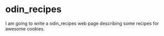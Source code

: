 # odin_recipes
I am going to write a odin_recipes web page describing some recipes for awesome cookies.